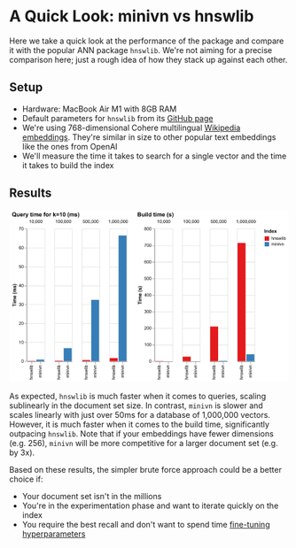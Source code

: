 # A Quick Look: minivn vs hnswlib

Here we take a quick look at the performance of the package and compare it with the popular ANN package `hnswlib`. We're not aiming for a precise comparison here; just a rough idea of how they stack up against each other.

## Setup

- Hardware: MacBook Air M1 with 8GB RAM
- Default parameters for `hnswlib` from its [GitHub page](https://github.com/nmslib/hnswlib#python-bindings-examples)
- We're using 768-dimensional Cohere multilingual [Wikipedia embeddings](https://huggingface.co/datasets/Cohere/wikipedia-22-12-en-embeddings). They're similar in size to other popular text embeddings like the ones from OpenAI
- We'll measure the time it takes to search for a single vector and the time it takes to build the index

## Results

![Query time and build time comparison](../assets/fig_benchmark.png)

As expected, `hnswlib` is much faster when it comes to queries, scaling sublinearly in the document set size. In contrast, `minivn` is slower and scales linearly with just over 50ms for a database of 1,000,000 vectors. However, it is much faster when it comes to the build time, significantly outpacing `hnswlib`. Note that if your embeddings have fewer dimensions (e.g. 256), `minivn` will be more competitive for a larger document set (e.g. by 3x).

Based on these results, the simpler brute force approach could be a better choice if:

- Your document set isn't in the millions
- You're in the experimentation phase and want to iterate quickly on the index
- You require the best recall and don't want to spend time [fine-tuning hyperparameters](https://github.com/erikbern/ann-benchmarks)
